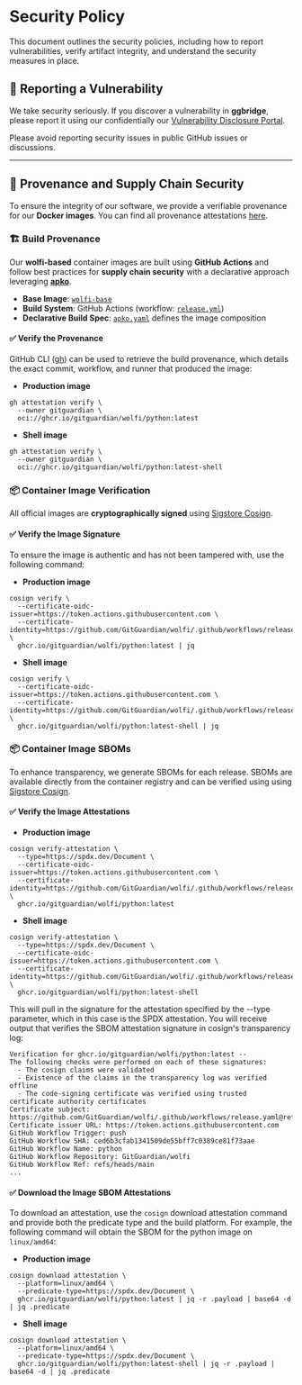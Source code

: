 # Security Policy

This document outlines the security policies, including how to report vulnerabilities, verify artifact integrity, and understand the security measures in place.

## 📢 Reporting a Vulnerability

We take security seriously. If you discover a vulnerability in **ggbridge**, please report it using our confidentially our [Vulnerability Disclosure Portal](https://vdp.gitguardian.com).

Please avoid reporting security issues in public GitHub issues or discussions.

---

## 🔑 Provenance and Supply Chain Security

To ensure the integrity of our software, we provide a verifiable provenance for our **Docker images**.
You can find all provenance attestations [here](https://github.com/GitGuardian/ggbridge/attestations).

### 🏗️ **Build Provenance**

Our **wolfi-based** container images are built using **GitHub Actions** and follow best practices for **supply chain security** with a declarative approach leveraging **[apko](https://github.com/chainguard-dev/apko)**.

- **Base Image**: [`wolfi-base`](https://github.com/wolfi-dev/os)
- **Build System**: GitHub Actions (workflow: [`release.yml`](./.github/workflows/release.yml))
- **Declarative Build Spec**: [`apko.yaml`](./apko/prod.yaml) defines the image composition

#### ✅ Verify the Provenance

GitHub CLI ([gh](https://cli.github.com/)) can be used to retrieve the build provenance, which details the exact commit, workflow, and runner that produced the image:

- **Production image**

```shell
gh attestation verify \
  --owner gitguardian \
  oci://ghcr.io/gitguardian/wolfi/python:latest
```

- **Shell image**

```shell
gh attestation verify \
  --owner gitguardian \
  oci://ghcr.io/gitguardian/wolfi/python:latest-shell
```

### 📦 **Container Image Verification**

All official images are **cryptographically signed** using [Sigstore Cosign](https://www.sigstore.dev/).

#### ✅ Verify the Image Signature

To ensure the image is authentic and has not been tampered with, use the following command:

- **Production image**

```shell
cosign verify \
  --certificate-oidc-issuer=https://token.actions.githubusercontent.com \
  --certificate-identity=https://github.com/GitGuardian/wolfi/.github/workflows/release.yaml@refs/heads/main \
  ghcr.io/gitguardian/wolfi/python:latest | jq
```

- **Shell image**

```shell
cosign verify \
  --certificate-oidc-issuer=https://token.actions.githubusercontent.com \
  --certificate-identity=https://github.com/GitGuardian/wolfi/.github/workflows/release.yaml@refs/heads/main \
  ghcr.io/gitguardian/wolfi/python:latest-shell | jq
```

### 📦 **Container Image SBOMs**

To enhance transparency, we generate SBOMs for each release. SBOMs are available directly from the container registry
and can be verified using using [Sigstore Cosign](https://www.sigstore.dev/).

#### ✅ Verify the Image Attestations

- **Production image**

```shell
cosign verify-attestation \
  --type=https://spdx.dev/Document \
  --certificate-oidc-issuer=https://token.actions.githubusercontent.com \
  --certificate-identity=https://github.com/GitGuardian/wolfi/.github/workflows/release.yaml@refs/heads/main \
  ghcr.io/gitguardian/wolfi/python:latest
```

- **Shell image**

```shell
cosign verify-attestation \
  --type=https://spdx.dev/Document \
  --certificate-oidc-issuer=https://token.actions.githubusercontent.com \
  --certificate-identity=https://github.com/GitGuardian/wolfi/.github/workflows/release.yaml@refs/heads/main \
  ghcr.io/gitguardian/wolfi/python:latest-shell
```

This will pull in the signature for the attestation specified by the --type parameter, which in this case is the SPDX attestation. You will receive output that verifies the SBOM attestation signature in cosign's transparency log:

```shell
Verification for ghcr.io/gitguardian/wolfi/python:latest --
The following checks were performed on each of these signatures:
  - The cosign claims were validated
  - Existence of the claims in the transparency log was verified offline
  - The code-signing certificate was verified using trusted certificate authority certificates
Certificate subject: https://github.com/GitGuardian/wolfi/.github/workflows/release.yaml@refs/heads/main
Certificate issuer URL: https://token.actions.githubusercontent.com
GitHub Workflow Trigger: push
GitHub Workflow SHA: ced6b3cfab1341509de55bff7c0389ce81f73aae
GitHub Workflow Name: python
GitHub Workflow Repository: GitGuardian/wolfi
GitHub Workflow Ref: refs/heads/main
...
```

#### ✅ Download the Image SBOM Attestations

To download an attestation, use the `cosign` download attestation command and provide both the predicate type and the build platform. For example, the following command will obtain the SBOM for the python image on `linux/amd64`:

- **Production image**

```shell
cosign download attestation \
  --platform=linux/amd64 \
  --predicate-type=https://spdx.dev/Document \
  ghcr.io/gitguardian/wolfi/python:latest | jq -r .payload | base64 -d | jq .predicate
```

- **Shell image**

```shell
cosign download attestation \
  --platform=linux/amd64 \
  --predicate-type=https://spdx.dev/Document \
  ghcr.io/gitguardian/wolfi/python:latest-shell | jq -r .payload | base64 -d | jq .predicate
```
